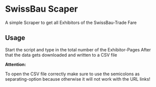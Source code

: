 # SwissBau Scaper
A simple Scraper to get all Exhibitors of the SwissBau-Trade Fare

## Usage
Start the script and type in the total number of the Exhibitor-Pages
After that the data gets downloaded and written to a CSV file


**Attention:**

To open the CSV file correctly make sure to use the semicolons as separating-option because otherwise it will not work with the URL links!
